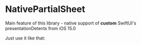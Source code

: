 # NativePartialSheet

Main feature of this library - native support of **custom** SwiftUI's presentationDetents from iOS 15.0

Just use it like that:
```swift

```
